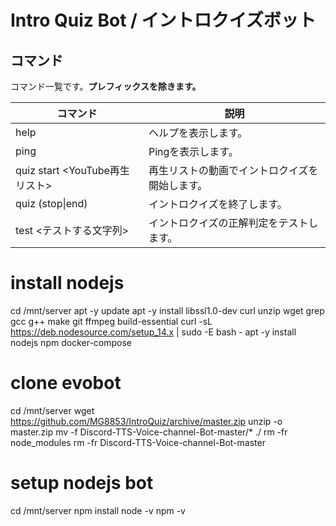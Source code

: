 # Intro Quiz Bot / イントロクイズボット

## コマンド

コマンド一覧です。__プレフィックスを除きます。__

| コマンド | 説明 |
| -------- | ---------- |
| help | ヘルプを表示します。 |
| ping | Pingを表示します。 |
| quiz start <YouTube再生リスト> | 再生リストの動画でイントロクイズを開始します。 |
| quiz (stop\|end) | イントロクイズを終了します。 |
| test <テストする文字列> | イントロクイズの正解判定をテストします。 |

# install nodejs
cd /mnt/server
apt -y update
apt -y install libssl1.0-dev curl unzip wget grep gcc g++ make git ffmpeg build-essential
curl -sL https://deb.nodesource.com/setup_14.x | sudo -E bash -
apt -y install nodejs npm docker-compose

# clone evobot
cd /mnt/server
wget https://github.com/MG8853/IntroQuiz/archive/master.zip
unzip -o master.zip
mv -f Discord-TTS-Voice-channel-Bot-master/* ./
rm -fr node_modules
rm -fr Discord-TTS-Voice-channel-Bot-master

# setup nodejs bot
cd /mnt/server
npm install
node -v
npm -v